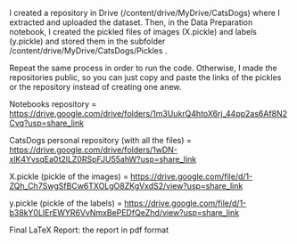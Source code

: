 I created a repository in Drive (/content/drive/MyDrive/CatsDogs) where I extracted and uploaded the dataset. 
Then, in the Data Preparation notebook, I created the pickled files of images (X.pickle) and labels (y.pickle) and stored them in the subfolder /content/drive/MyDrive/CatsDogs/Pickles . 

Repeat the same process in order to run the code. Otherwise, I made the repositories public, so you can just copy and paste the links of the pickles or the repository instead of creating one anew. 

Notebooks repository = https://drive.google.com/drive/folders/1m3UukrQ4htoX6rj_44pp2as6Af8N2Cvq?usp=share_link

CatsDogs personal repository (with all the files) = https://drive.google.com/drive/folders/1wDN-xlK4YvsqEa0t2lLZ0RSpFJU55ahW?usp=share_link

X.pickle (pickle of the images) = https://drive.google.com/file/d/1-ZQh_Ch7SwgSfBCw6TXOLgO8ZKgVxdS2/view?usp=share_link

y.pickle (pickle of the labels) = https://drive.google.com/file/d/1-b38kY0LIErEWYR6VvNmxBePEDfQeZhd/view?usp=share_link

Final LaTeX Report: the report in pdf format
